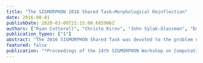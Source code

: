 ```yaml
---
title: "The SIGMORPHON 2016 Shared Task—Morphological Reinflection"
date: 2016-08-01
publishDate: 2020-03-09T21:15:00.685906Z
authors: ["Ryan Cotterell", "Christo Kirov", "John Sylak-Glassman", "David Yarowsky", "Jason Eisner", "Mans Hulden"]
publication_types: ["1"]
abstract: "The 2016 SIGMORPHON Shared Task was devoted to the problem of morphological reinflection. It introduced morphological datasets for 10 languages with diverse typological characteristics. The shared task drew submissions from 9 teams representing 11 institutions reflecting a variety of approaches to addressing supervised learning of reinflection. For the simplest task, inflection generation from lemmas, the best system averaged 95.56% exact-match accuracy across all languages, ranging from Maltese (88.99%) to Hungarian (99.30%). With the relatively large training datasets provided, recurrent neural network architectures consistently performed best—in fact, there was a significant margin between neural and non-neural approaches. The best neural approach, averaged over all tasks and languages, outperformed the best nonneural one by 13.76% absolute; on individual tasks and languages the gap in accuracy sometimes exceeded 60%. Overall, the results show a strong state of the art, and serve as encouragement for future shared tasks that explore morphological analysis and generation with varying degrees of supervision."
featured: false
publication: "*Proceedings of the 14th SIGMORPHON Workshop on Computational Research in Phonetics, Phonology, and Morphology*"
---
```


